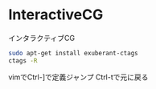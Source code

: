 # InteractiveCG
インタラクティブCG
```bash
sudo apt-get install exuberant-ctags
ctags -R
```
vimでCtrl-]で定義ジャンプ Ctrl-tで元に戻る
